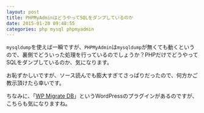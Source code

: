 ```yaml
---
layout: post
title: PHPMyAdminはどうやってSQLをダンプしているのか
date: 2015-01-20 09:48:55
categories: php mysql phpmyadmin
---
```

<!-- {% raw %} -->
<p><code>mysqldump</code>を使えば一瞬ですが、<code>PHPMyAdmin</code>は<code>mysqldump</code>が無くても動くというので、裏側でどういった処理を行っているのでしょうか？PHPだけでどうやってSQLをダンプしているのか、気になります。</p>

<p>お恥ずかしいですが、ソース読んでも膨大すぎてさっぱりだったので、何方かご教示頂けたら幸いです。</p>

<p>ちなみに、「<a href="https://deliciousbrains.com/wp-migrate-db-pro/" rel="nofollow">WP Migrate DB</a>」というWordPressのプラグインがあるのですが、こちらも気になりますね。</p>
<!-- {% endraw %} -->
